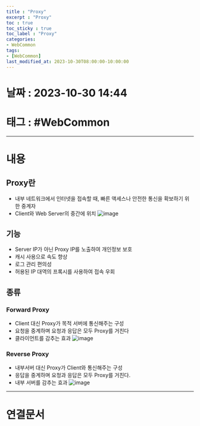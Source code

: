 ```yaml
---
title : "Proxy"
excerpt : "Proxy"
toc : true
toc_sticky : true
toc_label : "Proxy"
categories:
- WebCommon
tags:
- [WebCommon]
last_modified_at: 2023-10-30T08:00:00-10:00:00
---
```


# 날짜 : 2023-10-30 14:44

# 태그 : #WebCommon
---

# 내용

## Proxy란
- 내부 네트워크에서 인터넷을 접속할 때, 빠른 액세스나 안전한 통신을 확보하기 위한 중계자
- Client와 Web Server의 중간에 위치
![image](./../../assets/images/../../assets/Images/ProxyBase.png)

## 기능
- Server IP가 아닌 Proxy IP를 노출하여 개인정보 보호
- 캐시 사용으로 속도 향상
- 로그 관리 편의성
- 허용된 IP 대역의 프록시를 사용하여 접속 우회

## 종류

### Forward Proxy
- Client 대신 Proxy가 목적 서버에 통신해주는 구성
- 요청을 중계하며 요청과 응답은 모두 Proxy를 거친다
- 클라이언트를 감추는 효과
![image](./../../assets/images/../../assets/Images/ForwardProxy%201.png)

### Reverse Proxy
- 내부서버 대신 Proxy가 Client와 통신해주는 구성
- 응답을 중계하며 요청과 응답은 모두 Proxy를 거친다.
- 내부 서버를 감추는 효과
![image](./../../assets/images/../../assets/Images/ReverseProxy.png)

---

# 연결문서
